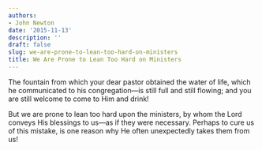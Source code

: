 ```yaml
---
authors:
- John Newton
date: '2015-11-13'
description: ''
draft: false
slug: we-are-prone-to-lean-too-hard-on-ministers
title: We Are Prone to Lean Too Hard on Ministers
---
```

The fountain from which your dear pastor obtained the water of life, which he communicated to his congregation—is still full and still flowing; and you are still welcome to come to Him and drink!

But we are prone to lean too hard upon the ministers, by whom the Lord conveys His blessings to us—as if they were necessary. Perhaps to cure us of this mistake, is one reason why He often unexpectedly takes them from us!



